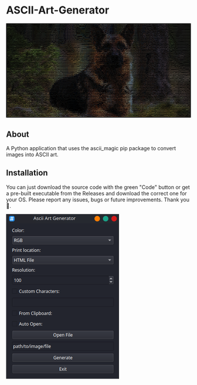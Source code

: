 # ASCII-Art-Generator
![Screenshot of Application ASCII](https://github.com/RootNode404/ASCII-Art-Generator/blob/main/readme_ascii_image.png)


## About
A Python application that uses the ascii_magic pip package to convert images into ASCII art.

## Installation
You can just download the source code with the green "Code" button or get a pre-built executable from the Releases and download the correct one for your OS. Please report any issues, bugs or future improvements. Thank you🙂.

![Screenshot of Application](https://github.com/RootNode404/ASCII-Art-Generator/blob/main/readme_image.png)
